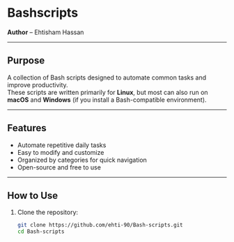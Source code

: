 # Bashscripts
**Author** – Ehtisham Hassan  

---

## Purpose
A collection of Bash scripts designed to automate common tasks and improve productivity.  
These scripts are written primarily for **Linux**, but most can also run on **macOS** and **Windows** (if you install a Bash-compatible environment).

---

## Features
- Automate repetitive daily tasks  
- Easy to modify and customize  
- Organized by categories for quick navigation  
- Open-source and free to use  

---

## How to Use
1. Clone the repository:  
   ```bash
   git clone https://github.com/ehti-90/Bash-scripts.git
   cd Bash-scripts
